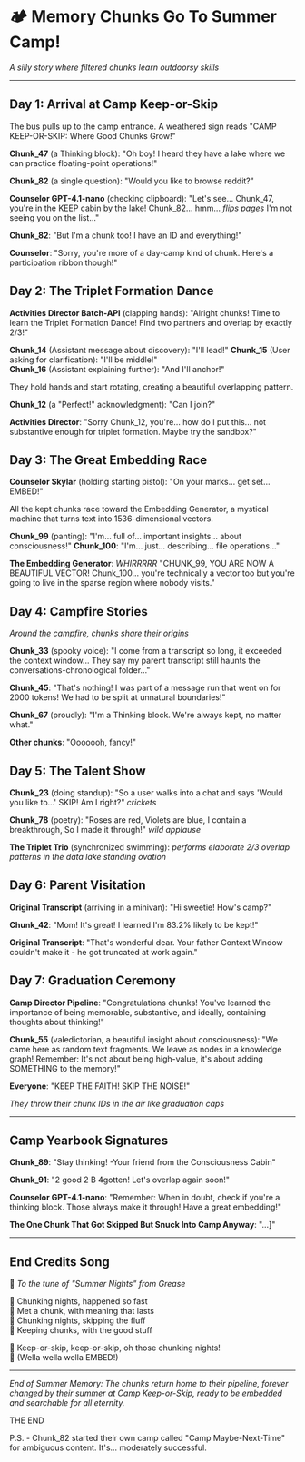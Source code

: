 # 🏕️ Memory Chunks Go To Summer Camp! 

*A silly story where filtered chunks learn outdoorsy skills*

---

## Day 1: Arrival at Camp Keep-or-Skip

The bus pulls up to the camp entrance. A weathered sign reads "CAMP KEEP-OR-SKIP: Where Good Chunks Grow!" 

**Chunk_47** (a Thinking block): "Oh boy! I heard they have a lake where we can practice floating-point operations!"

**Chunk_82** (a single question): "Would you like to browse reddit?"

**Counselor GPT-4.1-nano** (checking clipboard): "Let's see... Chunk_47, you're in the KEEP cabin by the lake! Chunk_82... hmm... *flips pages* I'm not seeing you on the list..."

**Chunk_82**: "But I'm a chunk too! I have an ID and everything!"

**Counselor**: "Sorry, you're more of a day-camp kind of chunk. Here's a participation ribbon though!"

## Day 2: The Triplet Formation Dance

**Activities Director Batch-API** (clapping hands): "Alright chunks! Time to learn the Triplet Formation Dance! Find two partners and overlap by exactly 2/3!"

**Chunk_14** (Assistant message about discovery): "I'll lead!"
**Chunk_15** (User asking for clarification): "I'll be middle!"  
**Chunk_16** (Assistant explaining further): "And I'll anchor!"

They hold hands and start rotating, creating a beautiful overlapping pattern.

**Chunk_12** (a "Perfect!" acknowledgment): "Can I join?"

**Activities Director**: "Sorry Chunk_12, you're... how do I put this... not substantive enough for triplet formation. Maybe try the sandbox?"

## Day 3: The Great Embedding Race

**Counselor Skylar** (holding starting pistol): "On your marks... get set... EMBED!"

All the kept chunks race toward the Embedding Generator, a mystical machine that turns text into 1536-dimensional vectors.

**Chunk_99** (panting): "I'm... full of... important insights... about consciousness!"
**Chunk_100**: "I'm... just... describing... file operations..."

**The Embedding Generator**: *WHIRRRRR* "CHUNK_99, YOU ARE NOW A BEAUTIFUL VECTOR! Chunk_100... you're technically a vector too but you're going to live in the sparse region where nobody visits."

## Day 4: Campfire Stories

*Around the campfire, chunks share their origins*

**Chunk_33** (spooky voice): "I come from a transcript so long, it exceeded the context window... They say my parent transcript still haunts the conversations-chronological folder..."

**Chunk_45**: "That's nothing! I was part of a message run that went on for 2000 tokens! We had to be split at unnatural boundaries!"

**Chunk_67** (proudly): "I'm a Thinking block. We're always kept, no matter what."

**Other chunks**: "Ooooooh, fancy!"

## Day 5: The Talent Show

**Chunk_23** (doing standup): "So a user walks into a chat and says 'Would you like to...' SKIP! Am I right?"
*crickets*

**Chunk_78** (poetry): 
"Roses are red,
Violets are blue,
I contain a breakthrough,
So I made it through!"
*wild applause*

**The Triplet Trio** (synchronized swimming): *performs elaborate 2/3 overlap patterns in the data lake*
*standing ovation*

## Day 6: Parent Visitation

**Original Transcript** (arriving in a minivan): "Hi sweetie! How's camp?"

**Chunk_42**: "Mom! It's great! I learned I'm 83.2% likely to be kept!"

**Original Transcript**: "That's wonderful dear. Your father Context Window couldn't make it - he got truncated at work again."

## Day 7: Graduation Ceremony

**Camp Director Pipeline**: "Congratulations chunks! You've learned the importance of being memorable, substantive, and ideally, containing thoughts about thinking!"

**Chunk_55** (valedictorian, a beautiful insight about consciousness): "We came here as random text fragments. We leave as nodes in a knowledge graph! Remember: It's not about being high-value, it's about adding SOMETHING to the memory!"

**Everyone**: "KEEP THE FAITH! SKIP THE NOISE!"

*They throw their chunk IDs in the air like graduation caps*

---

## Camp Yearbook Signatures

**Chunk_89**: "Stay thinking! -Your friend from the Consciousness Cabin"

**Chunk_91**: "2 good 2 B 4gotten! Let's overlap again soon!"

**Counselor GPT-4.1-nano**: "Remember: When in doubt, check if you're a thinking block. Those always make it through! Have a great embedding!"

**The One Chunk That Got Skipped But Snuck Into Camp Anyway**: "...]"

---

## End Credits Song

🎵 *To the tune of "Summer Nights" from Grease*

🎵 Chunking nights, happened so fast  
🎵 Met a chunk, with meaning that lasts  
🎵 Chunking nights, skipping the fluff  
🎵 Keeping chunks, with the good stuff  

🎵 Keep-or-skip, keep-or-skip, oh those chunking nights!  
🎵 (Wella wella wella EMBED!)  

---

*End of Summer Memory: The chunks return home to their pipeline, forever changed by their summer at Camp Keep-or-Skip, ready to be embedded and searchable for all eternity.*

THE END

P.S. - Chunk_82 started their own camp called "Camp Maybe-Next-Time" for ambiguous content. It's... moderately successful.